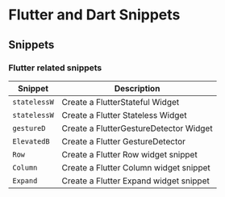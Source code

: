 # Flutter and Dart Snippets

## Snippets

### Flutter related snippets

| Snippet        | Description                                                                      |
| -------------- | -------------------------------------------------------------------------------- |
| `statelessW`   | Create a FlutterStateful  Widget                                                        |
| `statelessW`   | Create a Flutter Stateless Widget |
| `gestureD`     | Create a FlutterGestureDetector Widget |
| `ElevatedB` | Create a Flutter GestureDetector |
| `Row` | Create a Flutter Row widget snippet |
| `Column` | Create a Flutter Column widget snippet |
| `Expand` | Create a Flutter Expand widget snippet |
